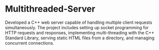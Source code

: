 # Multithreaded-Server
Developed a C++ web server capable of handling multiple client requests simultaneously. The project includes setting up socket programming for HTTP requests and responses, implementing multi-threading with the C++ Standard Library, serving static HTML files from a directory, and managing concurrent connections.

